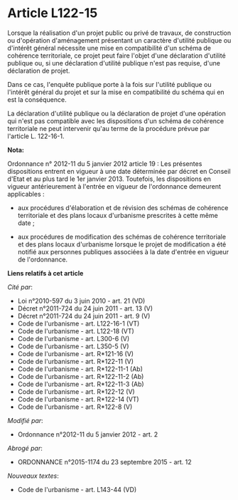 # Article L122-15

Lorsque la réalisation d'un projet public ou privé de travaux, de construction ou d'opération d'aménagement présentant un
caractère d'utilité publique ou d'intérêt général nécessite une mise en compatibilité d'un schéma de cohérence territoriale,
ce projet peut faire l'objet d'une déclaration d'utilité publique ou, si une déclaration d'utilité publique n'est pas
requise, d'une déclaration de projet. 

Dans ce cas, l'enquête publique porte à la fois sur l'utilité publique ou l'intérêt général du projet et sur la mise en
compatibilité du schéma qui en est la conséquence. 

La déclaration d'utilité publique ou la déclaration de projet d'une opération qui n'est pas compatible avec les dispositions
d'un schéma de cohérence territoriale ne peut intervenir qu'au terme de la procédure prévue par l'article L. 122-16-1.

**Nota:**

Ordonnance n° 2012-11 du 5 janvier 2012 article 19 : Les présentes dispositions entrent en vigueur à une date déterminée par
décret en Conseil d'Etat et au plus tard le 1er janvier 2013. Toutefois, les dispositions en vigueur antérieurement à
l'entrée en vigueur de l'ordonnance demeurent applicables :

- aux procédures d'élaboration et de révision des schémas de cohérence territoriale et des plans locaux d'urbanisme
prescrites à cette même date ;

- aux procédures de modification des schémas de cohérence territoriale et des plans locaux d'urbanisme lorsque le projet de
modification a été notifié aux personnes publiques associées à la date d'entrée en vigueur de l'ordonnance.

**Liens relatifs à cet article**

_Cité par_:

  - Loi n°2010-597 du 3 juin 2010 - art. 21 (VD)
  - Décret n°2011-724 du 24 juin 2011 - art. 13 (V)
  - Décret n°2011-724 du 24 juin 2011 - art. 9 (V)
  - Code de l'urbanisme - art. L122-16-1 (VT)
  - Code de l'urbanisme - art. L122-18 (VT)
  - Code de l'urbanisme - art. L300-6 (V)
  - Code de l'urbanisme - art. L350-5 (V)
  - Code de l'urbanisme - art. R*121-16 (V)
  - Code de l'urbanisme - art. R*122-11 (V)
  - Code de l'urbanisme - art. R*122-11-1 (Ab)
  - Code de l'urbanisme - art. R*122-11-2 (Ab)
  - Code de l'urbanisme - art. R*122-11-3 (Ab)
  - Code de l'urbanisme - art. R*122-12 (V)
  - Code de l'urbanisme - art. R*122-14 (VT)
  - Code de l'urbanisme - art. R*122-8 (V)

_Modifié par_:

  - Ordonnance n°2012-11 du 5 janvier 2012 - art. 2

_Abrogé par_:

  - ORDONNANCE n°2015-1174 du 23 septembre 2015 - art. 12

_Nouveaux textes_:

  - Code de l'urbanisme - art. L143-44 (VD)
